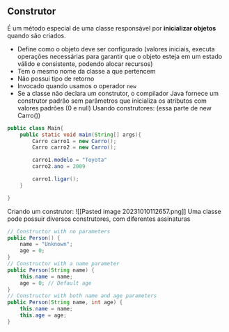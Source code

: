## Construtor
É um método especial de uma classe responsável por **inicializar objetos** quando são criados.
- Define como o objeto deve ser configurado (valores iniciais, executa operações necessárias para garantir que o objeto esteja em um estado válido e consistente, podendo alocar recursos)
- Tem o mesmo nome da classe a que pertencem
- Não possui tipo de retorno
- Invocado quando usamos o operador `new`
- Se a classe não declara um construtor, o compilador Java fornece um construtor padrão sem parâmetros que inicializa os atributos com valores padrões (0 e null)
Usando construtores: (essa parte de new Carro())
```java
public class Main{
	public static void main(String[] args){
		Carro carro1 = new Carro();
		Carro carro2 = new Carro();

		carro1.modelo = "Toyota"
		carro2.ano = 2009

		carro1.ligar();
	}

}
```
Criando um construtor:
![[Pasted image 20231010112657.png]]
Uma classe pode possuir diversos construtores, com diferentes assinaturas
```java
// Constructor with no parameters
public Person() {
	name = "Unknown";
	age = 0;
}
// Constructor with a name parameter
public Person(String name) {
	this.name = name;
	age = 0; // Default age
}
// Constructor with both name and age parameters
public Person(String name, int age) {
	this.name = name;
	this.age = age;
}
```
